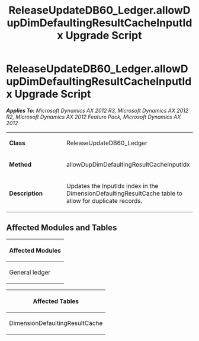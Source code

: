 ﻿---
title: ReleaseUpdateDB60_Ledger.allowDupDimDefaultingResultCacheInputIdx Upgrade Script
TOCTitle: ReleaseUpdateDB60_Ledger.allowDupDimDefaultingResultCacheInputIdx Upgrade Script
ms:assetid: f65eb143-6827-92c8-18a5-c1f9cb9c6089
ms:mtpsurl: https://msdn.microsoft.com/en-us/library/JJ737563(v=AX.60)
ms:contentKeyID: 49712256
ms.date: 05/18/2015
mtps_version: v=AX.60
---

# ReleaseUpdateDB60\_Ledger.allowDupDimDefaultingResultCacheInputIdx Upgrade Script 


_**Applies To:** Microsoft Dynamics AX 2012 R3, Microsoft Dynamics AX 2012 R2, Microsoft Dynamics AX 2012 Feature Pack, Microsoft Dynamics AX 2012_

<table>
<colgroup>
<col style="width: 50%" />
<col style="width: 50%" />
</colgroup>
<tbody>
<tr class="odd">
<td><p><strong>Class</strong></p></td>
<td><p>ReleaseUpdateDB60_Ledger</p></td>
</tr>
<tr class="even">
<td><p><strong>Method</strong></p></td>
<td><p>allowDupDimDefaultingResultCacheInputIdx</p></td>
</tr>
<tr class="odd">
<td><p><strong>Description</strong></p></td>
<td><p>Updates the InputIdx index in the DimensionDefaultingResultCache table to allow for duplicate records.</p></td>
</tr>
</tbody>
</table>


## Affected Modules and Tables

<table>
<colgroup>
<col style="width: 100%" />
</colgroup>
<thead>
<tr class="header">
<th><p>Affected Modules</p></th>
</tr>
</thead>
<tbody>
<tr class="odd">
<td><p>General ledger</p></td>
</tr>
</tbody>
</table>


<table>
<colgroup>
<col style="width: 100%" />
</colgroup>
<thead>
<tr class="header">
<th><p>Affected Tables</p></th>
</tr>
</thead>
<tbody>
<tr class="odd">
<td><p>DimensionDefaultingResultCache</p></td>
</tr>
</tbody>
</table>

  


